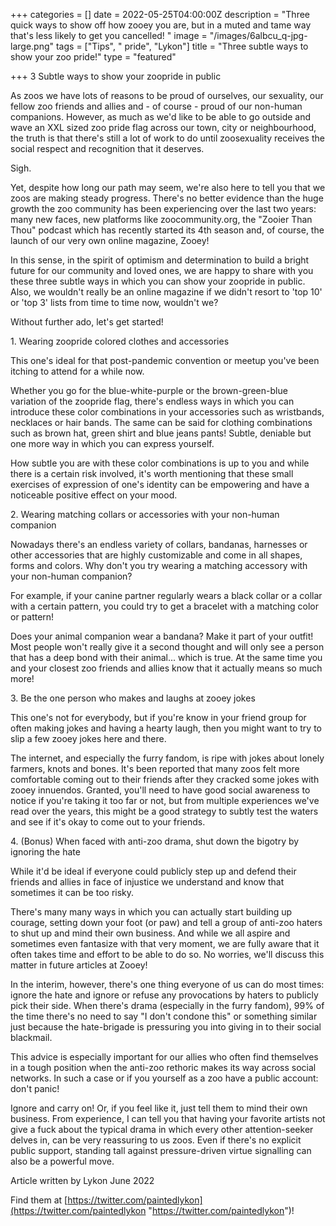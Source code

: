 +++
categories = []
date = 2022-05-25T04:00:00Z
description = "Three quick ways to show off how zooey you are, but in a muted and tame way that's less likely to get you cancelled! "
image = "/images/6albcu_q-jpg-large.png"
tags = ["Tips", " pride", "Lykon"]
title = "Three subtle ways to show your zoo pride!"
type = "featured"

+++
3 Subtle ways to show your zoopride in public

As zoos we have lots of reasons to be proud of ourselves, our sexuality, our fellow zoo friends and allies and - of course - proud of our non-human companions. However, as much as we'd like to be able to go outside and wave an XXL sized zoo pride flag across our town, city or neighbourhood, the truth is that there's still a lot of work to do until zoosexuality receives the social respect and recognition that it deserves.

Sigh.

Yet, despite how long our path may seem, we're also here to tell you that we zoos are making steady progress. There's no better evidence than the huge growth the zoo community has been experiencing over the last two years: many new faces, new platforms like zoocommunity.org, the "Zooier Than Thou" podcast which has recently started its 4th season and, of course, the launch of our very own online magazine, Zooey!

In this sense, in the spirit of optimism and determination to build a bright future for our community and loved ones, we are happy to share with you these three subtle ways in which you can show your zoopride in public. Also, we wouldn't really be an online magazine if we didn't resort to 'top 10' or 'top 3' lists from time to time now, wouldn't we?

Without further ado, let's get started!

1\. Wearing zoopride colored clothes and accessories

This one's ideal for that post-pandemic convention or meetup you've been itching to attend for a while now.

Whether you go for the blue-white-purple or the brown-green-blue variation of the zoopride flag, there's endless ways in which you can introduce these color combinations in your accessories such as wristbands, necklaces or hair bands. The same can be said for clothing combinations such as brown hat, green shirt and blue jeans pants! Subtle, deniable but one more way in which you can express yourself.

How subtle you are with these color combinations is up to you and while there is a certain risk involved, it's worth mentioning that these small exercises of expression of one's identity can be empowering and have a noticeable positive effect on your mood.

2\. Wearing matching collars or accessories with your non-human companion

Nowadays there's an endless variety of collars, bandanas, harnesses or other accessories that are highly customizable and come in all shapes, forms and colors. Why don't you try wearing a matching accessory with your non-human companion?

For example, if your canine partner regularly wears a black collar or a collar with a certain pattern, you could try to get a bracelet with a matching color or pattern!

Does your animal companion wear a bandana? Make it part of your outfit! Most people won't really give it a second thought and will only see a person that has a deep bond with their animal... which is true. At the same time you and your closest zoo friends and allies know that it actually means so much more!

3\. Be the one person who makes and laughs at zooey jokes

This one's not for everybody, but if you're know in your friend group for often making jokes and having a hearty laugh, then you might want to try to slip a few zooey jokes here and there.

The internet, and especially the furry fandom, is ripe with jokes about lonely farmers, knots and bones. It's been reported that many zoos felt more comfortable coming out to their friends after they cracked some jokes with zooey innuendos. Granted, you'll need to have good social awareness to notice if you're taking it too far or not, but from multiple experiences we've read over the years, this might be a good strategy to subtly test the waters and see if it's okay to come out to your friends.

4\. (Bonus) When faced with anti-zoo drama, shut down the bigotry by ignoring the hate

While it'd be ideal if everyone could publicly step up and defend their friends and allies in face of injustice we understand and know that sometimes it can be too risky.

There's many many ways in which you can actually start building up courage, setting down your foot (or paw) and tell a group of anti-zoo haters to shut up and mind their own business. And while we all aspire and sometimes even fantasize with that very moment, we are fully aware that it often takes time and effort to be able to do so. No worries, we'll discuss this matter in future articles at Zooey!

In the interim, however, there's one thing everyone of us can do most times: ignore the hate and ignore or refuse any provocations by haters to publicly pick their side. When there's drama (especially in the furry fandom), 99% of the time there's no need to say "I don't condone this" or something similar just because the hate-brigade is pressuring you into giving in to their social blackmail.

This advice is especially important for our allies who often find themselves in a tough position when the anti-zoo rethoric makes its way across social networks. In such a case or if you yourself as a zoo have a public account: don't panic!

Ignore and carry on! Or, if you feel like it, just tell them to mind their own business. From experience, I can tell you that having your favorite artists not give a fuck about the typical drama in which every other attention-seeker delves in, can be very reassuring to us zoos. Even if there's no explicit public support, standing tall against pressure-driven virtue signalling can also be a powerful move.

Article written by Lykon June 2022

Find them at [https://twitter.com/paintedlykon](https://twitter.com/paintedlykon "https://twitter.com/paintedlykon")!